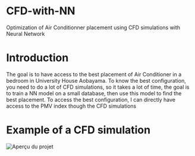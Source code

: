 # CFD-with-NN
Optimization of Air Conditionner placement using CFD simulations with Neural Network

# Introduction
The goal is to have access to the best placement of Air Conditioner in a bedroom in University House Aobayama.
To know the best configuration, you need to do a lot of CFD simulations, so it takes a lot of time, the goal is to train a NN model on a small database, then use this model to find the best placement.
To access the best configuration, I can directly have access to the PMV index though the CFD simulations

# Example of a CFD simulation
![Aperçu du projet](https://github.com/thoid/CFD-with-NN/blob/main/CFD.gif)



